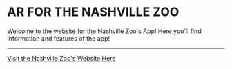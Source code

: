 # AR FOR THE NASHVILLE ZOO

Welcome to the website for the Nashville Zoo's App! Here you'll find information and features of the app!

_____

[Visit the Nashville Zoo's Website Here](https://www.nashvillezoo.org/) 

 
